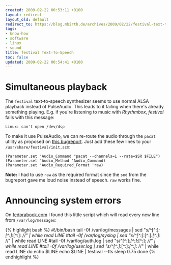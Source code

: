 ```yaml
---
created: 2009-02-22 00:53:11 +0100
layout: redirect
layout_old: default
redirect_to: https://blog.mbirth.de/archives/2009/02/22/festival-text-to-speech.html
tags:
- know-how
- software
- linux
- sound
title: festival Text-To-Speech
toc: false
updated: 2009-02-22 00:54:41 +0100
---
```


Simultaneous playback
=====================

The `festival` text-to-speech synthesizer seems to use normal ALSA playback instead of PulseAudio. This leads to it
failing when there's already something playing. E.g. if you're listening to music with *Rhythmbox*, *festival* fails
with this message:

    Linux: can't open /dev/dsp

To make it use PulseAudio, we can re-route the audio through the `pacat` utility as proposed on [this bugreport](https://bugzilla.redhat.com/show_bug.cgi?id=467531).
Just add these few lines to your `/usr/share/festival/init.scm`:

~~~
(Parameter.set 'Audio_Command "pacat --channels=1 --rate=$SR $FILE")
(Parameter.set 'Audio_Method 'Audio_Command)
(Parameter.set 'Audio_Required_Format 'raw)
~~~

**Note:** I had to use `raw` as the required format since the `snd` from the bugreport gave me loud noise instead of
speech. `raw` works fine.


Announcing system errors
========================

On [fedorabook.com](http://dailypackage.fedorabook.com/index.php?/archives/42-Productive-Monday-Festival-Speech) I
found this little script which will read every new line from `/var/log/messages`:

{% highlight bash %}
#!/bin/bash
tail -0f /var/log/messages | sed "s/^[^:]*:[^:]*:[^:]*: //" | while read LINE
#tail -0f /var/log/syslog | sed "s/^[^:]*:[^:]*:[^:]*: //" | while read LINE
#tail -0f /var/log/auth.log | sed "s/^[^:]*:[^:]*:[^:]*: //" | while read LINE
#tail -0f /var/log/user.log | sed "s/^[^:]*:[^:]*:[^:]*: //" | while read LINE
do
    echo $LINE
    echo $LINE | festival --tts
    sleep 0.75
done
{% endhighlight %}